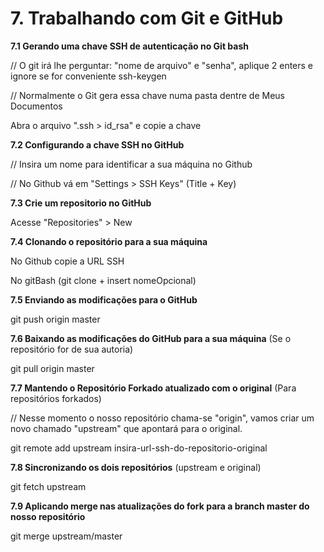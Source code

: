 # 7. Trabalhando com Git e GitHub

**7.1 Gerando uma chave SSH de autenticação no Git bash**

// O git irá lhe perguntar: "nome de arquivo" e "senha", aplique 2 enters e ignore se for conveniente
ssh-keygen

// Normalmente o Git gera essa chave numa pasta dentre de Meus Documentos

Abra o arquivo ".ssh > id_rsa" e copie a chave

**7.2 Configurando a chave SSH no GitHub**

// Insira um nome para identificar a sua máquina no Github

// No Github vá em "Settings > SSH Keys" (Title + Key)

**7.3 Crie um repositorio no GitHub**

Acesse "Repositories" > New

**7.4 Clonando o repositório para a sua máquina**

No Github copie a URL SSH

No gitBash (git clone + insert nomeOpcional)

**7.5 Enviando as modificações para o GitHub**

git push origin master

**7.6 Baixando as modificações do GitHub para a sua máquina** (Se o repositório for de sua autoria)

git pull origin master

**7.7 Mantendo o Repositório Forkado atualizado com o original** (Para repositórios forkados)

// Nesse momento o nosso repositório chama-se "origin", vamos criar um novo chamado "upstream" que apontará para o original.

git remote add upstream insira-url-ssh-do-repositorio-original

**7.8 Sincronizando os dois repositórios** (upstream e original)

git fetch upstream

**7.9 Aplicando merge nas atualizações do fork para a branch master do nosso repositório**

git merge upstream/master
